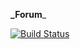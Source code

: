 **_Forum**_

[![Build Status](https://travis-ci.org/hazemali/forum.svg?branch=master)](https://travis-ci.org/hazemali/forum)